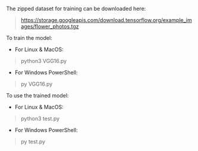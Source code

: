 The zipped dataset for training can be downloaded here:
> https://storage.googleapis.com/download.tensorflow.org/example_images/flower_photos.tgz

To train the model:
* For Linux & MacOS:
> python3 VGG16.py

* For Windows PowerShell:
> py VGG16.py

To use the trained model:
* For Linux & MacOS:
> python3 test.py

* For Windows PowerShell:
> py test.py
